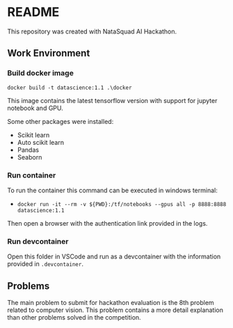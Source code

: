 # README

This repository was created with NataSquad AI Hackathon.

## Work Environment

### Build docker image

`docker build -t datascience:1.1 .\docker`

This image contains the latest tensorflow version with support for jupyter notebook and GPU.

Some other packages were installed:

- Scikit learn
- Auto scikit learn
- Pandas
- Seaborn

### Run container

To run the container this command can be executed in windows terminal:

- `docker run -it --rm -v ${PWD}:/tf/notebooks --gpus all -p 8888:8888 datascience:1.1`

Then open a browser with the authentication link provided in the logs.

### Run devcontainer

Open this folder in VSCode and run as a devcontainer with the information provided in `.devcontainer`.

## Problems

The main problem to submit for hackathon evaluation is the 8th problem related to computer vision. This problem contains a more detail explanation than other problems solved in the competition.
